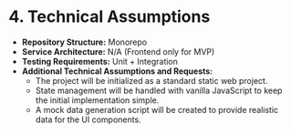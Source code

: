 # 4. Technical Assumptions

*   **Repository Structure:** Monorepo
*   **Service Architecture:** N/A (Frontend only for MVP)
*   **Testing Requirements:** Unit + Integration
*   **Additional Technical Assumptions and Requests:**
    *   The project will be initialized as a standard static web project.
    *   State management will be handled with vanilla JavaScript to keep the initial implementation simple.
    *   A mock data generation script will be created to provide realistic data for the UI components.